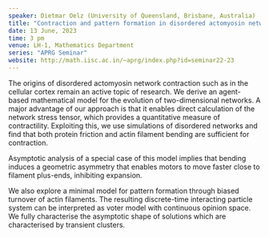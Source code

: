 ```yaml
---
speaker: Dietmar Oelz (University of Queensland, Brisbane, Australia)
title: "Contraction and pattern formation in disordered actomyosin networks"
date: 13 June, 2023
time: 3 pm
venue: LH-1, Mathematics Department
series: "APRG Seminar"
website: http://math.iisc.ac.in/~aprg/index.php?id=seminar22-23
---
```


The origins of disordered actomyosin network contraction such as in the cellular cortex
remain an active topic of research. We derive an agent-based mathematical model for the
evolution of two-dimensional networks. A major advantage of our approach is that it enables
direct calculation of the network stress tensor, which provides a quantitative measure of
contractility. Exploiting this, we use simulations of disordered networks and find that both
protein friction and actin filament bending are sufficient for contraction.

Asymptotic analysis of a special case of this model implies that bending induces a geometric
asymmetry that enables motors to move faster close to filament plus-ends, inhibiting expansion.

We also explore a minimal model for pattern formation through biased turnover of actin filaments.
The resulting discrete-time interacting particle system can be interpreted as voter model with
continuous opinion space. We fully characterise the asymptotic shape of solutions which are
characterised by transient clusters.
